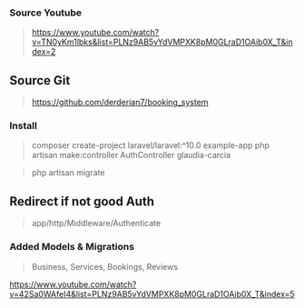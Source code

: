 ### Source Youtube

> https://www.youtube.com/watch?v=TN0yKm1lbks&list=PLNz9AB5vYdVMPXK8pM0GLraD1OAib0X_T&index=2

## Source Git

> https://github.com/derderian7/booking_system

### Install

> composer create-project laravel/laravel:^10.0 example-app
> php artisan make:controller AuthController
> glaudia-carcia

> php artisan migrate

## Redirect if not good Auth

> app/http/Middleware/Authenticate

### Added Models & Migrations

> Business, Services, Bookings, Reviews

https://www.youtube.com/watch?v=42Sa0WAfeI4&list=PLNz9AB5vYdVMPXK8pM0GLraD1OAib0X_T&index=5
